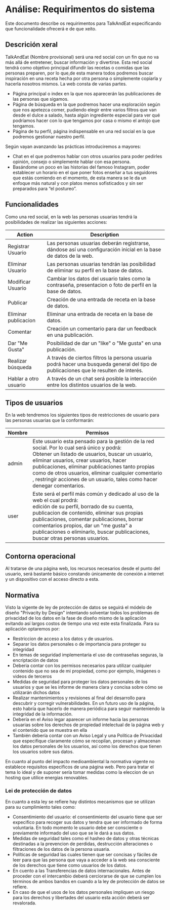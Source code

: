 # Análise: Requirimentos do sistema

Este documento describe os requirimentos para TalkAndEat especificando que funcionalidade ofrecerá e de que xeito.

## Descrición xeral

TalkAndEat (Nombre provisional) será una red social con un fin que no va más allá de entretener, buscar información y divertirse. Esta
red social tendrá como objetivo principal difundir las recetas o comidas que las personas preparen, por lo que,de esta manera todos podremos buscar inspiración en una receta hecha por otra persona o simplemente copiarla y hacerla nosotros mismos. La web consta de varias partes.<br>
    <ul>
        <li>Página principal o index en la que nos aparecerán las publicaciones de las personas que sigamos.</li>
        <li>Página de búsqueda en la que podremos hacer una exploración según que nos apetezca comer, pudiendo elegir entre varios filtros que van desde el dulce a salado, hasta algún ingrediente especial para ver qué podríamos hacer con lo que tengamos por casa o mismo el antojo que tengamos.</li>
        <li>Página de tu perfil, página indispensable en una red social en la que podremos gestionar nuestro perfil.</li>
    </ul>

Según vayan avanzando las prácticas introduciremos a mayores:<br>
    <ul>
        <li> Chat en el que podremos hablar con otros usuarios para poder pedirles opinión, consejo o simplemente hablar con esa persona. </li>
        <li> Basándome un poco en las historias del famoso Instagram, poder establecer un horario en el que poner fotos enseñar a tus seguidores que estás comiendo en el momento, de esta manera se le da un enfoque más natural y con platos menos sofisticados y sin ser preparados para “el postureo”.</li>
    </ul>

## Funcionalidades

Como una red social, en la web las personas usuarias tendrá la posibilidades de realizar las siguientes acciones:

<table>
<thead>
    <tr>
        <th>Action</th>
        <th>Description</th>
    </tr>
</thead>
<tbody>
    <tr>
        <td>Registrar Usuario</td>
        <td>Las personas usuarias deberán registrarse, dándose así una configuración inicial en la base de datos de la web.</td>
    </tr>
    <tr>
        <td>Eliminar Usuario</td>
        <td>Las personas usuarias tendrán las posibilidad de eliminar su perfil en la base de datos.</td>
    </tr>
    <tr>
        <td>Modificar Usuario</td>
        <td>Cambiar los datos del usuario tales como la contraseña, presentacion o foto de perfil en la base de datos.</td>
    </tr>
    <tr>
        <td>Publicar</td>
        <td>Creación de una entrada de receta en la base de datos.</td>
    </tr>
    <tr>
        <td>Eliminar publicacion</td>
        <td>Eliminar una entrada de receta en la base de datos.</td>
    </tr>
    <tr>
        <td>Comentar</td>
        <td>Creación un comentario para dar un feedback en una publicación.</td>
    </tr>
    <tr>
        <td>Dar "Me Gusta"</td>
        <td>Posibilidad de dar un "like" o "Me gusta" en una publicación.</td>
    </tr>
    <tr>
        <td>Realizar búsqueda</td>
        <td>A través de ciertos filtros la persona usuaria podrá hacer una busqueda general del tipo de publicaciones que le resulten de interés.</td>
    </tr>
    <tr>
        <td>Hablar a otro usuario</td>
        <td>A través de un chat será posible la interacción entre los distintos usuarios de la web.</td>
    </tr>
</tbody>
</table>


## Tipos de usuarios

En la web tendremos los siguientes tipos de restricciones de usuario para las personas usuarias que la conformarán: 
<table>
    <thead>
        <tr><th>Nombre</th> <th>Permisos</th></tr>
    </thead>
    <tbody>
        <tr>
            <td>admin</td>
            <td>Este usuario esta pensado para la gestión de la red social. Por lo cual será único y podrá: <br>
            Obtener un listado de usuarios, buscar un usuario, eliminar usuarios, crear usuarios, hacer publicaciones, eliminar publicaciones tanto propias como de otros usuarios, eliminar cualquier comentario , restringir acciones de un usuario, tales como hacer denegar comentarios.
            </td>
        </tr>
        <tr>
            <td>user</td>
            <td>
            Este será el perfil más común y dedicado al uso de la web el cual prodrá: <br>
            edición de su perfil, borrado de su cuenta, publicacion de contenido, eliminar sus propias publicaciones, comentar publicaciones, borrar comentarios propios, dar un "me gusta" a publicaciones o eliminarlo, buscar publicaciones, buscar otras personas usuarios. </td>
        </tr>
    </tbody>
</table>

## Contorna operacional

Al tratarse de una página web, los recursos necesarios desde el punto del usuario, será bastante básico constando únicamente de conexión a internet y un dispositivo con el acceso directo a esta.

## Normativa
Visto la vigente de ley de protección de datos se seguirá el módelo de diseño "Privacity by Design" intentando solventar todos los problemas de privacidad de los datos en la fase de diseño mismo de la aplicación evitando así largos costos de tiempo una vez este esta finalizada. Para su aplicación optaremos por: 
<ul>
    <li>Restriccion de acceso a los datos y de usuarios.</li>
    <li>Separar los datos personales o de importancia para proteger su integridad</li>
    <li>En temas de seguridad implementaria el uso de contraseñas seguras, la encriptación de datos</li>
    <li>Deberia contar con los permisos necesarios para utilizar cualquier contenido que no sea de mi propiedad, como por ejemplo, imágenes o videos de terceros</li>
    <li>Medidas de seguridad para proteger los datos personales de los usuarios y que se les informe de manera clara y concisa sobre cómo se utilizarán dichos datos</li>
    <li>Realizar mantenimientos y revisiones al final del desarrollo para descubrir y corregir vulnerabilidades. En un futuro uso de la página, esto habría que hacerlo de manera periódica para seguir manteniendo la integridad de la información.
    </li>
    <li>Debería en el Aviso legar aparecer un informe hacia las personas usuarias sobre los derechos de propiedad intelectual de la página web y el contenido que se muestra en ella</li>
    <li>También debería contar con un Aviso Legal y una Política de Privacidad que especifique claramente cómo se recopilan, procesan y almacenan los datos personales de los usuarios, así como los derechos que tienen los usuarios sobre sus datos.</li>
</ul>
En cuanto al punto del impacto medioambiental la normativa vigente no establece requisitos especificos de una página web. Pero para tratar el tema lo ideal y de suponer sería tomar medidas como la eleccion de un hosting que utilice energias renovables.

### Lei de protección de datos

En cuanto a esta ley se refiere hay distintos mecanismos que se utilizan para su cumplimiento tales como: 
<ul>
    <li>Consentimiento del usuario: el consentimiento del usuario tiene que ser expecifico para recoger sus datos y tendra que ser informado de forma voluntaria. En todo momento le usuario debe ser consciente o previamente informado del uso que se le dará a sus datos.</li>
    <li>Medidas de seguridad tales como el hasheo de datos y otras técnicas destinadas a la prevencion de perdidas, destrucción alteraciones o filtraciones de los datos de la persona usuaria.</li>
    <li>Políticas de seguridad las cuales tienen que ser concisas y fáciles de leer para que las persona que vaya a acceder a la web sea consciente de los derechos que tiene como usuarios de los datos.</li>
    <li>En cuento a las Transferencias de datos internacionales. Antes de proceder con el intercambio deberá cerciorarse de que se cumplen los términos de ambos bandos en cuando a la ley de protección de datos se refiere.</li>
    <li>En caso de que el usos de los datos personales impliquen un riesgo para los derechos y libertades del usuario esta acción deberá ser revalorada.</li>
</ul>